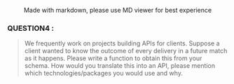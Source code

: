 <p style="text-align: center;">Made with markdown, please use MD viewer for best experience</p

---

### QUESTION4 :

>We frequently work on projects building APIs for clients. Suppose a client wanted to know the outcome of every delivery in a future match as it happens. Please write a function to obtain this from your schema. How would you translate this into an API, please mention which technologies/packages you would use and why.

